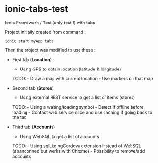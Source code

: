 ionic-tabs-test
===============

Ionic Framework / Test (only test !) with tabs

Project initially created from command :

    ionic start myApp tabs

Then the project was modified to use these :

- First tab (**Location**) :
    - Using GPS to obtain location (latitude & longitude)


    TODO:
        - Draw a map with current location
        - Use markers on that map
- Second tab (**Stores**)
    - Using external REST service to get a list of items (stores)


    TODO: 
        - Using a waiting/loading symbol
        - Detect if offline before loading
        - Contact web service once and use caching if going back to the tab

- Third tab (**Accounts**)
    - Using WebSQL to get a list of accounts


    TODO: 
        - Using sqlLite ngCordova extension instead of WebSQL (abandonned but works with Chrome)
        - Possibility to remove/add accounts
